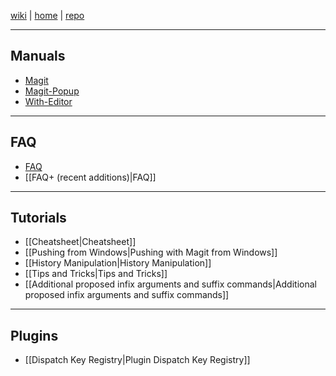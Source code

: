 [wiki](https://github.com/magit/magit/wiki) |
[home](https://magit.vc) |
[repo](https://github.com/magit/magit)

***
## Manuals
* [Magit](https://magit.vc/manual/magit)
* [Magit-Popup](https://magit.vc/manual/magit-popup)
* [With-Editor](https://magit.vc/manual/with-editor)

***
## FAQ

* [FAQ](https://magit.vc/manual/magit/FAQ.html)
* [[FAQ+ (recent additions)|FAQ]]

***
## Tutorials

* [[Cheatsheet|Cheatsheet]]
* [[Pushing from Windows|Pushing with Magit from Windows]]
* [[History Manipulation|History Manipulation]]
* [[Tips and Tricks|Tips and Tricks]]
* [[Additional proposed infix arguments and suffix commands|Additional proposed infix arguments and suffix commands]]

***
## Plugins

* [[Dispatch Key Registry|Plugin Dispatch Key Registry]]
